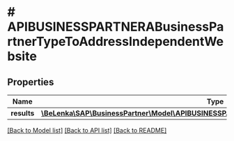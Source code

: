 # # APIBUSINESSPARTNERABusinessPartnerTypeToAddressIndependentWebsite

## Properties

Name | Type | Description | Notes
------------ | ------------- | ------------- | -------------
**results** | [**\BeLenka\SAP\BusinessPartner\Model\APIBUSINESSPARTNERABPAddressIndependentWebsiteType[]**](APIBUSINESSPARTNERABPAddressIndependentWebsiteType.md) |  | [optional]

[[Back to Model list]](../../README.md#models) [[Back to API list]](../../README.md#endpoints) [[Back to README]](../../README.md)
